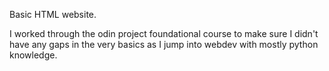 Basic HTML website.

I worked through the odin project foundational course to make sure I didn't have any gaps in the very basics as I jump into webdev with mostly python knowledge.